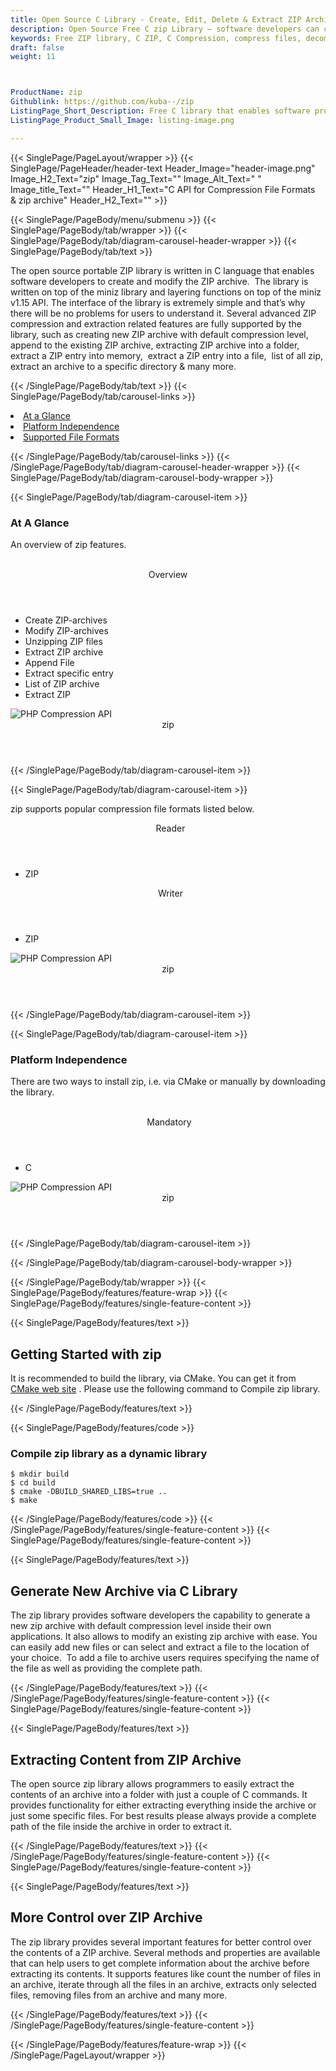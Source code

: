 ```yaml
---
title: Open Source C Library - Create, Edit, Delete & Extract ZIP Archives
description: Open Source Free C zip Library – software developers can create, List, update, Extract, delete files fron ZIP Archives via C API.
keywords: Free ZIP library, C ZIP, C Compression, compress files, decompress files, ZIP C API, PHP compression Library, Open Source C Library, C Zip programming, create  zip archives, Opening zip archives, Modify ZIP archives, save archive to a file, List zip archive
draft: false
weight: 11



ProductName: zip
Githublink: https://github.com/kuba--/zip
ListingPage_Short_Description: Free C library that enables software programmers to create, list, modify & extract ZIP Archives insisde their own apps.
ListingPage_Product_Small_Image: listing-image.png 

---
```


{{< SinglePage/PageLayout/wrapper >}}
{{< SinglePage/PageHeader/header-text
Header_Image="header-image.png"
Image_H2_Text="zip"
Image_Tag_Text=""
Image_Alt_Text=" "
Image_title_Text=""
Header_H1_Text="C API for Compression File Formats & zip archive"
Header_H2_Text="" >}}

{{< SinglePage/PageBody/menu/submenu >}}
{{< SinglePage/PageBody/tab/wrapper >}}
{{< SinglePage/PageBody/tab/diagram-carousel-header-wrapper >}}
{{< SinglePage/PageBody/tab/text >}}



<p>The open source portable ZIP library is written in C language that enables software developers to create and modify the ZIP archive.  The library is written on top of the miniz library and layering functions on top of the miniz v1.15 API. The interface of the library is extremely simple and that’s why there will be no problems for users to understand it. Several advanced ZIP compression and extraction related features are fully supported by the library, such as creating new ZIP archive with default compression level, append to the existing ZIP archive, extracting ZIP archive into a folder, extract a ZIP entry into memory,  extract a ZIP entry into a file,  list of all zip, extract an archive to a specific directory & many more.</p>

{{< /SinglePage/PageBody/tab/text >}}
{{< SinglePage/PageBody/tab/carousel-links >}}

<li data-target="#diagramcarousel" data-slide-to="0"><a href="#">At a Glance</a></li>
<li data-target="#diagramcarousel" data-slide-to="2"><a href="#">Platform Independence</a></li>
<li data-target="#diagramcarousel" data-slide-to="1"><a class="activetab" href="#">Supported File Formats</a></li>


{{< /SinglePage/PageBody/tab/carousel-links >}}
{{< /SinglePage/PageBody/tab/diagram-carousel-header-wrapper >}}
{{< SinglePage/PageBody/tab/diagram-carousel-body-wrapper >}}

{{< SinglePage/PageBody/tab/diagram-carousel-item >}}
<h3>At A Glance</h3>
<p>An overview of zip features.</p>
<div class="diagram1 d1-poi">
<div class="d1-row">
<div class="d1-col d1-left"> </div>
<!--/left-->
<div class="d1-col d1-right"><header>Overview</header>
<ul>
<li>Create ZIP-archives</li>
<li>Modify ZIP-archives</li>
<li>Unzipping ZIP files</li>
<li>Extract ZIP archive</li>
<li>Append File</li>
<li>Extract specific entry</li>
<li>List of ZIP archive</li>
<li>Extract ZIP</li>
</ul>
</div>
<!--/right--></div>
<!--/row-->
<div class="d1-logo"><img class="bg-lite" src='listing-image.png' alt="PHP Compression API"><header>zip</header><footer><small></small></footer></div>
<!--/logo--></div>
<!--/diagram1-->
{{< /SinglePage/PageBody/tab/diagram-carousel-item >}}

{{< SinglePage/PageBody/tab/diagram-carousel-item >}}
<p>zip supports popular compression file formats listed below.</p>
<div class="diagram1 d2  d1-poi">
<div class="d1-row">
<div class="d1-col d1-left"><header><i class="fa fa-arrows-v "> </i> Reader</header>
<ul>
<li>ZIP</li>
</ul>
</div>
<!--/left-->
<div class="d1-col d1-right"><header><i class="fa  fa-long-arrow-down"> </i> Writer</header>
<ul>
<li>ZIP</li>
</ul>
</div>
<!--/right--></div>
<!--/row-->
<div class="d1-logo"><img class="bg-lite" src='listing-image.png' alt="PHP Compression API"><header>zip</header><footer><small></small></footer></div>
<!--/logo--></div>
<!--/diagram2-->
{{< /SinglePage/PageBody/tab/diagram-carousel-item >}}

{{< SinglePage/PageBody/tab/diagram-carousel-item >}}
<h3>Platform Independence</h3>
<p>There are two ways to install zip, i.e. via CMake or manually by downloading the library.</p>
<div class="diagram1 d1-poi">
<div class="d1-row">
<div class="d1-col d1-left"> </div>
<!--/left-->
<div class="d1-col d1-right"><header><i class="fa fa-cubes"> </i>Mandatory</header>
<ul>
<li>C</li>
</ul>
</div>
<!--/right--></div>
<!--/row-->
<div class="d1-logo"><img class="bg-lite" src='listing-image.png' alt="PHP Compression API"><header>zip</header><footer><small></small></footer></div>
<!--/logo--></div>
<!--/diagram2 -->
{{< /SinglePage/PageBody/tab/diagram-carousel-item >}}

{{< /SinglePage/PageBody/tab/diagram-carousel-body-wrapper >}}

{{< /SinglePage/PageBody/tab/wrapper >}}
{{< SinglePage/PageBody/features/feature-wrap >}}
{{< SinglePage/PageBody/features/single-feature-content >}}

{{< SinglePage/PageBody/features/text >}}
<h2 class="h2title">Getting Started with zip</h2>
<p>It is recommended to build the library, via CMake. You can get it from <a href="http://www.cmake.org/cmake/resources/software.html">CMake web site</a> . Please use the following command to Compile zip library.</p>
{{< /SinglePage/PageBody/features/text >}}

{{< SinglePage/PageBody/features/code >}}
<h3>Compile zip library as a dynamic library</h3>
<pre><code class="html">$ mkdir build
$ cd build
$ cmake -DBUILD_SHARED_LIBS=true ..
$ make<br></code></pre>


{{< /SinglePage/PageBody/features/code >}}
{{< /SinglePage/PageBody/features/single-feature-content >}}
{{< SinglePage/PageBody/features/single-feature-content >}}

{{< SinglePage/PageBody/features/text >}}
<h2 class="h2title">Generate New Archive via C Library</h2>
<p>The zip library provides software developers the capability to generate a new zip archive with default compression level inside their own applications. It also allows to modify an existing zip archive with ease. You can easily add new files or can select and extract a file to the location of your choice.  To add a file to archive users requires specifying the name of the file as well as providing the complete path.</p>

{{< /SinglePage/PageBody/features/text >}}
{{< /SinglePage/PageBody/features/single-feature-content >}}
{{< SinglePage/PageBody/features/single-feature-content >}}

{{< SinglePage/PageBody/features/text >}}
<h2 class="h2title">Extracting Content from ZIP Archive</h2>
<p>The open source zip library allows programmers to easily extract the contents of an archive into a folder with just a couple of C commands. It provides functionality for either extracting everything inside the archive or just some specific files. For best results please always provide a complete path of the file inside the archive in order to extract it.</p>

{{< /SinglePage/PageBody/features/text >}}
{{< /SinglePage/PageBody/features/single-feature-content >}}
{{< SinglePage/PageBody/features/single-feature-content >}}

{{< SinglePage/PageBody/features/text >}}
<h2 class="h2title">More Control over ZIP Archive</h2>
<p>The zip library provides several important features for better control over the contents of a ZIP archive. Several methods and properties are available that can help users to get complete information about the archive before extracting its contents. It supports features like count the number of files in an archive, iterate through all the files in an archive, extracts only selected files, removing files from an archive and many more.</p>

{{< /SinglePage/PageBody/features/text >}}
{{< /SinglePage/PageBody/features/single-feature-content >}}

{{< /SinglePage/PageBody/features/feature-wrap >}}
{{< /SinglePage/PageLayout/wrapper >}}